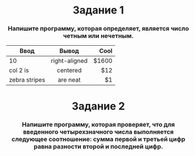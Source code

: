 <h1 align="center">Задание 1</h1>
<h3 align="center">Напишите программу, которая определяет, является число четным или нечетным.</h3>

| Ввод   | Вывод           | Cool  |
| ------ |:-------------:| -----:|
|   10   | right-aligned | $1600 |
| col 2 is      | centered      |   $12 |
| zebra stripes | are neat      |    $1 |


<h1 align="center">Задание 2</h1>
<h3 align="center">Напишите программу, которая проверяет, что для введенного четырехзначного числа выполняется следующее соотношение: сумма первой и третьей цифр равна разности второй и последней цифр.</h3>
